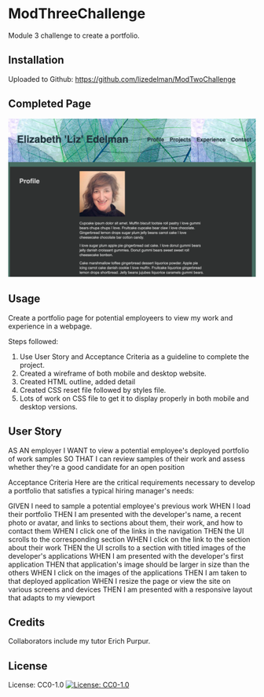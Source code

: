 # ModThreeChallenge

Module 3 challenge to create a portfolio.

## Installation

Uploaded to Github: https://github.com/lizedelman/ModTwoChallenge

## Completed Page

![Screenshot](./assets/images/Screenshot.png)

## Usage

Create a portfolio page for potential employeers to view my work and experience in a webpage.

Steps followed:

1. Use User Story and Acceptance Criteria as a guideline to complete the project.
2. Created a wireframe of both mobile and desktop website.
3. Created HTML outline, added detail
4. Created CSS reset file followed by styles file.
5. Lots of work on CSS file to get it to display properly in both mobile and desktop versions.

## User Story

AS AN employer
I WANT to view a potential employee's deployed portfolio of work samples
SO THAT I can review samples of their work and assess whether they're a good candidate for an open position

Acceptance Criteria
Here are the critical requirements necessary to develop a portfolio that satisfies a typical hiring manager's needs:

GIVEN I need to sample a potential employee's previous work
WHEN I load their portfolio
THEN I am presented with the developer's name, a recent photo or avatar, and links to sections about them, their work, and how to contact them
WHEN I click one of the links in the navigation
THEN the UI scrolls to the corresponding section
WHEN I click on the link to the section about their work
THEN the UI scrolls to a section with titled images of the developer's applications
WHEN I am presented with the developer's first application
THEN that application's image should be larger in size than the others
WHEN I click on the images of the applications
THEN I am taken to that deployed application
WHEN I resize the page or view the site on various screens and devices
THEN I am presented with a responsive layout that adapts to my viewport

## Credits

Collaborators include my tutor Erich Purpur.

## License

License: CC0-1.0
[![License: CC0-1.0](https://licensebuttons.net/l/zero/1.0/80x15.png)](http://creativecommons.org/publicdomain/zero/1.0/)
